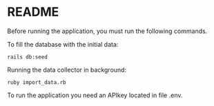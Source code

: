 # README

Before running the application, you must run the following commands.

To fill the database with the initial data:
``` copy
rails db:seed
```
Running the data collector in background:
``` copy
ruby import_data.rb
```

To run the application you need an APIkey located in file .env.


